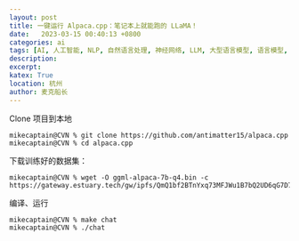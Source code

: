 ```yaml
---
layout: post
title: 一键运行 Alpaca.cpp：笔记本上就能跑的 LLaMA！
date:   2023-03-15 00:40:13 +0800
categories: ai
tags: [AI, 人工智能, NLP, 自然语言处理, 神经网络, LLM, 大型语言模型, 语言模型, 大模型]
description: 
excerpt: 
katex: True
location: 杭州
author: 麦克船长
---
```


Clone 项目到本地

```shell
mikecaptain@CVN % git clone https://github.com/antimatter15/alpaca.cpp
mikecaptain@CVN % cd alpaca.cpp
```

下载训练好的数据集：

```shell
mikecaptain@CVN % wget -O ggml-alpaca-7b-q4.bin -c https://gateway.estuary.tech/gw/ipfs/QmQ1bf2BTnYxq73MFJWu1B7bQ2UD6qG7D7YDCxhTndVkPC
```

编译、运行

```shell
mikecaptain@CVN % make chat
mikecaptain@CVN % ./chat
```